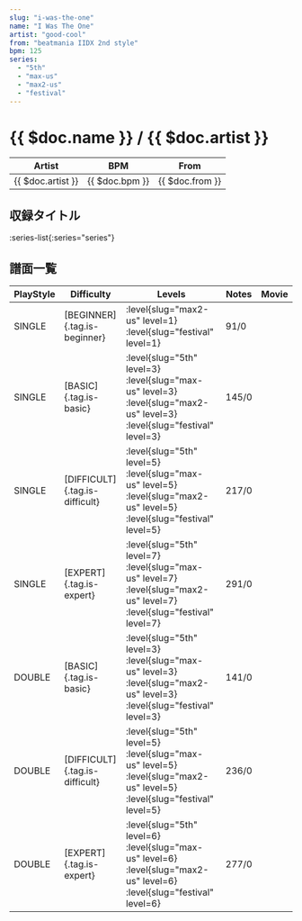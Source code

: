 ```yaml
---
slug: "i-was-the-one"
name: "I Was The One"
artist: "good-cool"
from: "beatmania IIDX 2nd style"
bpm: 125
series:
  - "5th"
  - "max-us"
  - "max2-us"
  - "festival"
---
```


# {{ $doc.name }} / {{ $doc.artist }}

|Artist|BPM|From|
|------|---|----|
|{{ $doc.artist }}|{{ $doc.bpm }}|{{ $doc.from }}|

## 収録タイトル

:series-list{:series="series"}

## 譜面一覧

|PlayStyle|Difficulty|Levels|Notes|Movie|
|---------|----------|------|-----|-----|
|SINGLE|[BEGINNER]{.tag.is-beginner}|<div class="field is-grouped is-grouped-multiline"> :level{slug="max2-us" level=1} :level{slug="festival" level=1}</div>|91/0||
|SINGLE|[BASIC]{.tag.is-basic}|<div class="field is-grouped is-grouped-multiline"> :level{slug="5th" level=3} :level{slug="max-us" level=3} :level{slug="max2-us" level=3} :level{slug="festival" level=3}</div>|145/0||
|SINGLE|[DIFFICULT]{.tag.is-difficult}|<div class="field is-grouped is-grouped-multiline"> :level{slug="5th" level=5} :level{slug="max-us" level=5} :level{slug="max2-us" level=5} :level{slug="festival" level=5}</div>|217/0||
|SINGLE|[EXPERT]{.tag.is-expert}|<div class="field is-grouped is-grouped-multiline"> :level{slug="5th" level=7} :level{slug="max-us" level=7} :level{slug="max2-us" level=7} :level{slug="festival" level=7}</div>|291/0||
|DOUBLE|[BASIC]{.tag.is-basic}|<div class="field is-grouped is-grouped-multiline"> :level{slug="5th" level=3} :level{slug="max-us" level=3} :level{slug="max2-us" level=3} :level{slug="festival" level=3}</div>|141/0||
|DOUBLE|[DIFFICULT]{.tag.is-difficult}|<div class="field is-grouped is-grouped-multiline"> :level{slug="5th" level=5} :level{slug="max-us" level=5} :level{slug="max2-us" level=5} :level{slug="festival" level=5}</div>|236/0||
|DOUBLE|[EXPERT]{.tag.is-expert}|<div class="field is-grouped is-grouped-multiline"> :level{slug="5th" level=6} :level{slug="max-us" level=6} :level{slug="max2-us" level=6} :level{slug="festival" level=6}</div>|277/0||
